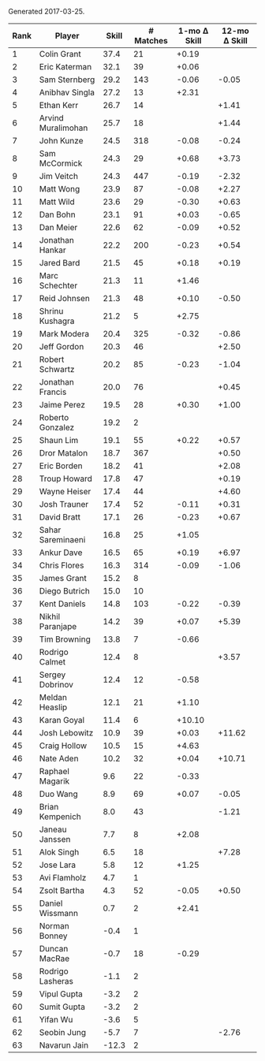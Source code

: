 Generated 2017-03-25.

| Rank | Player             | Skill | # Matches | 1-mo Δ Skill | 12-mo Δ Skill |
|------|--------------------|-------|-----------|--------------|---------------|
|    1 | Colin Grant        |  37.4 |        21 |        +0.19 |               |
|    2 | Eric Katerman      |  32.1 |        39 |        +0.06 |               |
|    3 | Sam Sternberg      |  29.2 |       143 |        -0.06 |         -0.05 |
|    4 | Anibhav Singla     |  27.2 |        13 |        +2.31 |               |
|    5 | Ethan Kerr         |  26.7 |        14 |              |         +1.41 |
|    6 | Arvind Muralimohan |  25.7 |        18 |              |         +1.44 |
|    7 | John Kunze         |  24.5 |       318 |        -0.08 |         -0.24 |
|    8 | Sam McCormick      |  24.3 |        29 |        +0.68 |         +3.73 |
|    9 | Jim Veitch         |  24.3 |       447 |        -0.19 |         -2.32 |
|   10 | Matt Wong          |  23.9 |        87 |        -0.08 |         +2.27 |
|   11 | Matt Wild          |  23.6 |        29 |        -0.30 |         +0.63 |
|   12 | Dan Bohn           |  23.1 |        91 |        +0.03 |         -0.65 |
|   13 | Dan Meier          |  22.6 |        62 |        -0.09 |         +0.52 |
|   14 | Jonathan Hankar    |  22.2 |       200 |        -0.23 |         +0.54 |
|   15 | Jared Bard         |  21.5 |        45 |        +0.18 |         +0.19 |
|   16 | Marc Schechter     |  21.3 |        11 |        +1.46 |               |
|   17 | Reid Johnsen       |  21.3 |        48 |        +0.10 |         -0.50 |
|   18 | Shrinu Kushagra    |  21.2 |         5 |        +2.75 |               |
|   19 | Mark Modera        |  20.4 |       325 |        -0.32 |         -0.86 |
|   20 | Jeff Gordon        |  20.3 |        46 |              |         +2.50 |
|   21 | Robert Schwartz    |  20.2 |        85 |        -0.23 |         -1.04 |
|   22 | Jonathan Francis   |  20.0 |        76 |              |         +0.45 |
|   23 | Jaime Perez        |  19.5 |        28 |        +0.30 |         +1.00 |
|   24 | Roberto Gonzalez   |  19.2 |         2 |              |               |
|   25 | Shaun Lim          |  19.1 |        55 |        +0.22 |         +0.57 |
|   26 | Dror Matalon       |  18.7 |       367 |              |         +0.50 |
|   27 | Eric Borden        |  18.2 |        41 |              |         +2.08 |
|   28 | Troup Howard       |  17.8 |        47 |              |         +0.19 |
|   29 | Wayne Heiser       |  17.4 |        44 |              |         +4.60 |
|   30 | Josh Trauner       |  17.4 |        52 |        -0.11 |         +0.31 |
|   31 | David Bratt        |  17.1 |        26 |        -0.23 |         +0.67 |
|   32 | Sahar Sareminaeni  |  16.8 |        25 |        +1.05 |               |
|   33 | Ankur Dave         |  16.5 |        65 |        +0.19 |         +6.97 |
|   34 | Chris Flores       |  16.3 |       314 |        -0.09 |         -1.06 |
|   35 | James Grant        |  15.2 |         8 |              |               |
|   36 | Diego Butrich      |  15.0 |        10 |              |               |
|   37 | Kent Daniels       |  14.8 |       103 |        -0.22 |         -0.39 |
|   38 | Nikhil Paranjape   |  14.2 |        39 |        +0.07 |         +5.39 |
|   39 | Tim Browning       |  13.8 |         7 |        -0.66 |               |
|   40 | Rodrigo Calmet     |  12.4 |         8 |              |         +3.57 |
|   41 | Sergey Dobrinov    |  12.4 |        12 |        -0.58 |               |
|   42 | Meldan Heaslip     |  12.1 |        21 |        +1.10 |               |
|   43 | Karan Goyal        |  11.4 |         6 |       +10.10 |               |
|   44 | Josh Lebowitz      |  10.9 |        39 |        +0.03 |        +11.62 |
|   45 | Craig Hollow       |  10.5 |        15 |        +4.63 |               |
|   46 | Nate Aden          |  10.2 |        32 |        +0.04 |        +10.71 |
|   47 | Raphael Magarik    |   9.6 |        22 |        -0.33 |               |
|   48 | Duo Wang           |   8.9 |        69 |        +0.07 |         -0.05 |
|   49 | Brian Kempenich    |   8.0 |        43 |              |         -1.21 |
|   50 | Janeau Janssen     |   7.7 |         8 |        +2.08 |               |
|   51 | Alok Singh         |   6.5 |        18 |              |         +7.28 |
|   52 | Jose Lara          |   5.8 |        12 |        +1.25 |               |
|   53 | Avi Flamholz       |   4.7 |         1 |              |               |
|   54 | Zsolt Bartha       |   4.3 |        52 |        -0.05 |         +0.50 |
|   55 | Daniel Wissmann    |   0.7 |         2 |        +2.41 |               |
|   56 | Norman Bonney      |  -0.4 |         1 |              |               |
|   57 | Duncan MacRae      |  -0.7 |        18 |        -0.29 |               |
|   58 | Rodrigo Lasheras   |  -1.1 |         2 |              |               |
|   59 | Vipul Gupta        |  -3.2 |         2 |              |               |
|   60 | Sumit Gupta        |  -3.2 |         2 |              |               |
|   61 | Yifan Wu           |  -3.6 |         5 |              |               |
|   62 | Seobin Jung        |  -5.7 |         7 |              |         -2.76 |
|   63 | Navarun Jain       | -12.3 |         2 |              |               |